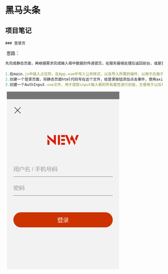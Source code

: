# 黑马头条





## 项目笔记



	### 登录页

​		思路：

```js	
先完成静态页面，再根据需求完成输入框中数据的传递提交，在服务器端处理后返回前台，或是登录成功或是提示错误。

1.在main.js中插入占位符，在App.vue中写入公共样式，以及导入所需的插件，以用于后面子组件的引用
2.创建一个登录页面，将静态页面html代码写在这个文件，给登录按钮添加点击事件，使用axiso（类似ajax请求）获取到服务器数据，判定后登录或提示
3.创建一个AuthInput.vue文件，用于提取input输入框的所有属性进行封装，方便用于以后项目的所有input。作为login.vue的子组件。动态获取到输入框的数据并且传递给登录页。实现登录功能
```





![1569219182936](ReadMe.assets/1569219182936.png)



